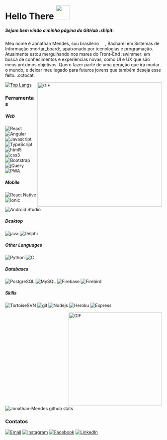 <h1>Hello There <img src="https://media.giphy.com/media/LLxBwsLTLCrNsrKRgw/giphy.gif" width="45"></h1>

<h5>Sejam bem vindo a minha página do GitHub :shipit:</h5>

<p>Meu nome é Jonathan Mendes, sou brasileiro <img src="https://user-images.githubusercontent.com/47995046/91626906-6efbab80-e989-11ea-99ec-88424cd8b2db.png" width="16"/>, Bacharel em Sistemas de Informação :mortar_board:, apaixonado por tecnologias e programação. Atualmente estou mergulhando nos mares do Front-End :swimmer: em busca de conhecimentos e experiências novas, como UI e UX que são meus próximos objetivos. Quero fazer parte de uma geração que irá mudar o mundo, e deixar meu legado para futuros jovens que também deseja esse feito. :octocat:</p>

<img align="right" height="400" alt="GIF" src="https://media.giphy.com/media/Cmr1OMJ2FN0B2/giphy.gif" />

[![Top Langs](https://github-readme-stats.vercel.app/api/top-langs/?username=Jonathan-Mendes&layout=compact)](https://github.com/Jonathan-Mendes/github-readme-stats)

<h3>Ferramentas</h3>
<h5>Web</h5>
<p>
<img alt="React" src="https://img.shields.io/badge/-React-1a1a1a?style=flat-square&logo=react&logoColor=e36209" /> 
<img alt="Angular" src="https://img.shields.io/badge/-Angular-1a1a1a?style=flat-square&logo=angular&logoColor=e36209" /> 
<img alt="Javascript" src="https://img.shields.io/badge/-JavaScript-1a1a1a?style=flat-square&logo=javascript&logoColor=e36209" /> 
<img alt="TypeScript" src="https://img.shields.io/badge/-TypeScript-1a1a1a?style=flat-square&logo=typescript&logoColor=e36209" /> 
<img alt="html5" src="https://img.shields.io/badge/-HTML5-1a1a1a?style=flat-square&logo=html5&logoColor=e36209" /> 
<img alt="css3" src="https://img.shields.io/badge/-CSS3-1a1a1a?style=flat-square&logo=css3&logoColor=e36209" />
<img alt="Bootstrap" src="https://img.shields.io/badge/-Bootstrap-1a1a1a?style=flat-square&logo=bootstrap&logoColor=e36209" />
<img alt="jQuery" src="https://img.shields.io/badge/-jQuery-1a1a1a?style=flat-square&logo=jquery&logoColor=e36209" />
<img alt="PWA" src="https://img.shields.io/badge/-PWA-1a1a1a?style=flat-square&logo=pwa&logoColor=e36209" />
</p>
<h5>Mobile</h5>
<p>
<img alt="React Native" src="https://img.shields.io/badge/-ReactNative-1a1a1a?style=flat-square&logo=react&logoColor=e36209" /> 
<img alt="Ionic" src="https://img.shields.io/badge/-Ionic-1a1a1a?style=flat-square&logo=ionic&logoColor=e36209" /> 
<img alt="Android Studio" src="https://img.shields.io/badge/-Android-1a1a1a?style=flat-square&logo=android&logoColor=e36209" /> 
</p>
<h5>Desktop</h5>
<p>
<img alt="java" src="https://img.shields.io/badge/-Java-1a1a1a?style=flat-square&logo=java&logoColor=e36209" /> 
<img alt="Delphi" src="https://img.shields.io/badge/-Delphi-1a1a1a?style=flat-square&logo=delphi&logoColor=e36209" />
</p>
<h5>Other Languages</h5>
<p>
<img alt="Python" src="https://img.shields.io/badge/-Python-1a1a1a?style=flat-square&logo=python&logoColor=e36209" />  
<img alt="C" src="https://img.shields.io/badge/-language-1a1a1a?style=flat-square&logo=c&logoColor=e36209" />
</p>
<h5>Databases</h5>
<p>
<img alt="PostgreSQL" src="https://img.shields.io/badge/-PostgreSQL-1a1a1a?style=flat-square&logo=postgresql&logoColor=e36209" /> 
<img alt="MySQL" src="https://img.shields.io/badge/-MySQL-1a1a1a?style=flat-square&logo=mysql&logoColor=e36209" /> 
<img alt="Firebase" src="https://img.shields.io/badge/-Firebase-1a1a1a?style=flat-square&logo=firebase&logoColor=e36209" />
<img alt="Firebird" src="https://img.shields.io/badge/-Firebird-1a1a1a?style=flat-square&logo=firebird&logoColor=e36209" />  
</p>
<h5>Skills</h5>
<p>
<img alt="TortoiseSVN" src="https://img.shields.io/badge/-TortoiseSVN-1a1a1a?style=flat-square&logo=tortoise&logoColor=e36209" />
<img alt="git" src="https://img.shields.io/badge/-Git-1a1a1a?style=flat-square&logo=git&logoColor=e36209" />
<img alt="Nodejs" src="https://img.shields.io/badge/-Nodejs-1a1a1a?style=flat-square&logo=Node.js&logoColor=e36209" />  
<img alt="Heroku" src="https://img.shields.io/badge/-Heroku-1a1a1a?style=flat-square&logo=heroku&logoColor=orange" /> 
<img alt="Express" src="https://img.shields.io/badge/-Express-1a1a1a?style=flat-square&logo=express.js&logoColor=orange" /> 
</p>


<img align="right" height="300" alt="GIF" src="https://media.giphy.com/media/BaYo4N0YOHmZq/giphy.gif" />

![Jonathan-Mendes github stats](https://github-readme-stats.vercel.app/api?username=Jonathan-Mendes&bg_color=010101&show_icons=true&title_color=e36209&text_color=ffffff&theme=gruvbox)

<h3>Contatos</h3>
<p>
  <a href="mailto:jonathangmendes.jgm@gmail.com"><img alt="Email" src="https://img.shields.io/badge/email-%2312100E.svg?&style=for-the-badge&logo=gmail&logoColor=orange" /></a>
  <a href="https://www.instagram.com/jonathan_mendes96/"><img alt="Instagram" src="https://img.shields.io/badge/Instagram-%2312100E.svg?&style=for-the-badge&logo=instagram&logoColor=orange" /></a>
  <a href="https://www.facebook.com/jonathan.mendes.5492216"><img alt="Facebook" src="https://img.shields.io/badge/facebook-%2312100E.svg?&style=for-the-badge&logo=facebook&logoColor=orange" /></a> 
  <a href="https://www.linkedin.com/in/jonathan-mendes-192406143/"><img alt="LinkedIn" src="https://img.shields.io/badge/linkedin-%2312100E.svg?&style=for-the-badge&logo=linkedin&logoColor=orange" /></a>
</p>
